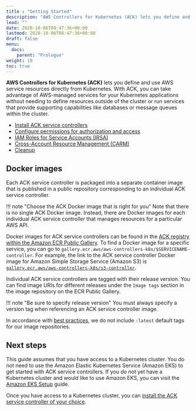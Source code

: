 ```yaml
---
title : "Getting Started"
description: "AWS Controllers for Kubernetes (ACK) lets you define and use AWS service resources directly from Kubernetes"
lead: ""
date: 2020-10-06T08:47:36+00:00
lastmod: 2020-10-06T08:47:36+00:00
draft: false
menu: 
  docs:
    parent: "Prologue"
weight: 10
toc: true
---
```


**AWS Controllers for Kubernetes (ACK)** lets you define and use AWS service resources directly from Kubernetes. With ACK, you can take advantage of AWS-managed services for your Kubernetes applications without needing to define resources outside of the cluster or run services that provide supporting capabilities like databases or message queues within the cluster.

* [Install ACK service controllers][install]
* [Configure permissions for authorization and access][authorization]
* [IAM Roles for Service Accounts (IRSA)][irsa]
* [Cross-Account Resource Management (CARM)][carm]
* [Cleanup][cleanup]

## Docker images

Each ACK service controller is packaged into a separate container image that is published in a public repository corresponding to an individual ACK service controller.

!!! note "Choose the ACK Docker image that is right for you"
    Note that there is no single ACK Docker image. Instead, there are Docker
    images for each individual ACK service controller that manages resources
    for a particular AWS API.

Docker images for ACK service controllers can be found in the [ACK registry within the Amazon ECR Public Gallery][ack-ecr-gallery]. To find a Docker image for a specific service, you can go to `gallery.ecr.aws/aws-controllers-k8s/$SERVICENAME-controller`. For example, the link to the ACK service controller Docker image for Amazon Simple Storage Service (Amazon S3) is [`gallery.ecr.aws/aws-controllers-k8s/s3-controller`][s3-ecr-controller].

Individual ACK service controllers are tagged with their release version. You can find image URIs for different releases under the `Image tags` section in the image repository on the ECR Public Gallery.

!!! note "Be sure to specify release version"
    You must always specify a version tag when referencing an ACK service controller image.

In accordance with [best practices][no-latest-tag], we do not include `:latest` default tags for our image repositories.

## Next steps

This guide assumes that you have access to a Kubernetes cluster. You do not need to use the Amazon Elastic Kubernetes Service (Amazon EKS) to get started with ACK service controllers. If you do not yet have a Kubernetes cluster and would like to use Amazon EKS, you can visit the [Amazon EKS Setup][eks-setup] guide. 

Once you have access to a Kubernetes cluster, you can [install the ACK service controller of your choice][install]. 

[ack-ecr-gallery]: https://gallery.ecr.aws/aws-controllers-k8s
[s3-ecr-controller]: https://gallery.ecr.aws/aws-controllers-k8s/s3-controller
[no-latest-tag]: https://vsupalov.com/docker-latest-tag/
[install]: https://aws-controllers-k8s.github.io/community/user-docs/install/
[authorization]: https://aws-controllers-k8s.github.io/community/user-docs/authorization/
[irsa]: https://aws-controllers-k8s.github.io/community/user-docs/irsa/
[carm]: https://aws-controllers-k8s.github.io/community/user-docs/cross-account-resource-management/
[cleanup]: https://aws-controllers-k8s.github.io/community/user-docs/cleanup/
[eks-setup]: https://docs.aws.amazon.com/deep-learning-containers/latest/devguide/deep-learning-containers-eks-setup.html